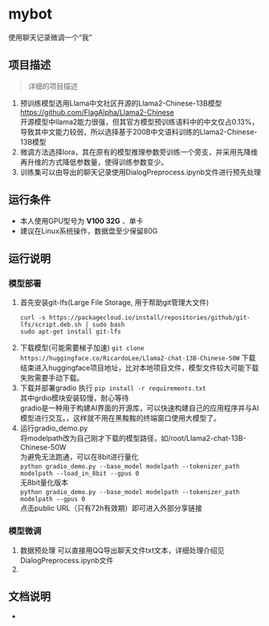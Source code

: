 # mybot
使用聊天记录微调一个“我”

## 项目描述
>  详细的项目描述
1. 预训练模型选用Llama中文社区开源的Llama2-Chinese-13B模型  https://github.com/FlagAlpha/Llama2-Chinese  
   开源模型中llama2能力很强，但其官方模型预训练语料中的中文仅占0.13%，导致其中文能力较弱，所以选择基于200B中文语料训练的Llama2-Chinese-13B模型  
2. 微调方法选择lora，其在原有的模型推理参数旁训练一个旁支，并采用先降维再升维的方式降低参数量，使得训练参数变少。
3. 训练集可以由导出的聊天记录使用DialogPreprocess.ipynb文件进行预先处理


## 运行条件
* 本人使用GPU型号为 **V100 32G** 、单卡
* 建议在Linux系统操作，数据盘至少保留80G

## 运行说明
### 模型部署
1. 首先安装git-lfs(Large File Storage, 用于帮助git管理大文件)
   ```
   curl -s https://packagecloud.io/install/repositories/github/git-lfs/script.deb.sh | sudo bash
   sudo apt-get install git-lfs
   ```
2. 下载模型(可能需要梯子加速)
   ```git clone https://huggingface.co/RicardoLee/Llama2-chat-13B-Chinese-50W```
   下载结束进入huggingface项目地址，比对本地项目文件，模型文件较大可能下载失败需要手动下载。
3. 下载并部署gradio
执行 ```pip install -r requirements.txt```   
其中grdio模块安装较慢，耐心等待   
gradio是一种用于构建AI界面的开源库，可以快速构建自己的应用程序并与AI模型进行交互。，这样就不用在黑黢黢的终端窗口使用大模型了。  
4. 运行gradio_demo.py  
将modelpath改为自己刚才下载的模型路径，如/root/Llama2-chat-13B-Chinese-50W   
为避免无法跑通，可以在8bit进行量化    
```python gradio_demo.py --base_model modelpath --tokenizer_path modelpath --load_in_8bit --gpus 0```   
无8bit量化版本  
```python gradio_demo.py --base_model modelpath --tokenizer_path modelpath --gpus 0```  
点击public URL（只有72h有效期）即可进入外部分享链接   


### 模型微调
1. 数据预处理
可以直接用QQ导出聊天文件txt文本，详细处理介绍见DialogPreprocess.ipynb文件
2. 

## 文档说明
* 
